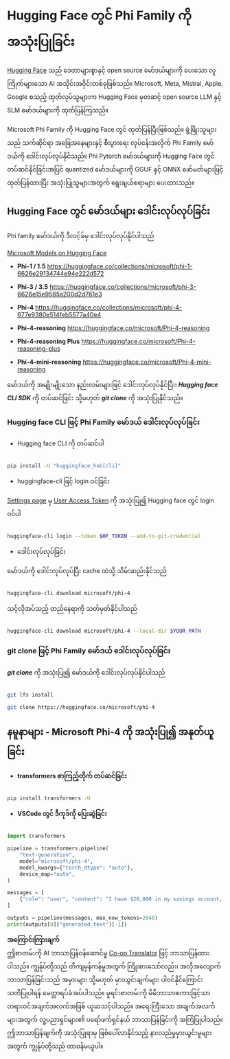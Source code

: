 <!--
CO_OP_TRANSLATOR_METADATA:
{
  "original_hash": "624fe133fba62773979d45f54519f7bb",
  "translation_date": "2025-07-09T19:49:42+00:00",
  "source_file": "md/01.Introduction/02/01.HF.md",
  "language_code": "my"
}
-->
# **Hugging Face တွင် Phi Family ကို အသုံးပြုခြင်း**

[Hugging Face](https://huggingface.co/) သည် ဒေတာများစွာနှင့် open source မော်ဒယ်များကို ပေးသော လူကြိုက်များသော AI အသိုင်းအဝိုင်းတစ်ခုဖြစ်သည်။ Microsoft, Meta, Mistral, Apple, Google စသည့် ထုတ်လုပ်သူများက Hugging Face မှတဆင့် open source LLM နှင့် SLM မော်ဒယ်များကို ထုတ်ပြန်ကြသည်။

Microsoft Phi Family ကို Hugging Face တွင် ထုတ်ပြန်ပြီးဖြစ်သည်။ ဖွံ့ဖြိုးသူများသည် သက်ဆိုင်ရာ အခြေအနေများနှင့် စီးပွားရေး လုပ်ငန်းအလိုက် Phi Family မော်ဒယ်ကို ဒေါင်းလုပ်လုပ်နိုင်သည်။ Phi Pytorch မော်ဒယ်များကို Hugging Face တွင် တပ်ဆင်နိုင်ခြင်းအပြင် quantized မော်ဒယ်များကို GGUF နှင့် ONNX ဖော်မတ်များဖြင့် ထုတ်ပြန်ထားပြီး အသုံးပြုသူများအတွက် ရွေးချယ်စရာများ ပေးထားသည်။

## **Hugging Face တွင် မော်ဒယ်များ ဒေါင်းလုပ်လုပ်ခြင်း**

Phi family မော်ဒယ်ကို ဒီလင့်ခ်မှ ဒေါင်းလုပ်လုပ်နိုင်ပါသည်

[Microsoft Models on Hugging Face](https://huggingface.co/microsoft)

-  **Phi-1 / 1.5** https://huggingface.co/collections/microsoft/phi-1-6626e29134744e94e222d572

-  **Phi-3 / 3.5** https://huggingface.co/collections/microsoft/phi-3-6626e15e9585a200d2d761e3

-  **Phi-4** https://huggingface.co/collections/microsoft/phi-4-677e9380e514feb5577a40e4

- **Phi-4-reasoning** https://huggingface.co/microsoft/Phi-4-reasoning

- **Phi-4-reasoning Plus** https://huggingface.co/microsoft/Phi-4-reasoning-plus 

- **Phi-4-mini-reasoning** https://huggingface.co/microsoft/Phi-4-mini-reasoning

မော်ဒယ်ကို အမျိုးမျိုးသော နည်းလမ်းများဖြင့် ဒေါင်းလုပ်လုပ်နိုင်ပြီး၊ ***Hugging face CLI SDK*** ကို တပ်ဆင်ခြင်း သို့မဟုတ် ***git clone*** ကို အသုံးပြုနိုင်သည်။

### **Hugging face CLI ဖြင့် Phi Family မော်ဒယ် ဒေါင်းလုပ်လုပ်ခြင်း**

- Hugging face CLI ကို တပ်ဆင်ပါ

```bash

pip install -U "huggingface_hub[cli]"

```

- huggingface-cli ဖြင့် login ဝင်ခြင်း

[Settings page](https://huggingface.co/settings/tokens) မှ [User Access Token](https://huggingface.co/docs/hub/security-tokens) ကို အသုံးပြု၍ Hugging face တွင် login ဝင်ပါ

```bash

huggingface-cli login --token $HF_TOKEN --add-to-git-credential

```

- ဒေါင်းလုပ်လုပ်ခြင်း

မော်ဒယ်ကို ဒေါင်းလုပ်လုပ်ပြီး cache ထဲသို့ သိမ်းဆည်းနိုင်သည်

```bash

huggingface-cli download microsoft/phi-4

```

သင့်လိုအပ်သည့် တည်နေရာကို သတ်မှတ်နိုင်ပါသည်

```bash

huggingface-cli download microsoft/phi-4 --local-dir $YOUR_PATH

```

### **git clone ဖြင့် Phi Family မော်ဒယ် ဒေါင်းလုပ်လုပ်ခြင်း**

***git clone*** ကို အသုံးပြု၍ မော်ဒယ်ကို ဒေါင်းလုပ်လုပ်နိုင်ပါသည်

```bash

git lfs install

git clone https://huggingface.co/microsoft/phi-4

```

## **နမူနာများ - Microsoft Phi-4 ကို အသုံးပြု၍ အနုတ်ယူခြင်း**

- **transformers စာကြည့်တိုက် တပ်ဆင်ခြင်း**

```bash

pip install transformers -U

```

- **VSCode တွင် ဒီကုဒ်ကို ပြေးဆွဲခြင်း**

```python

import transformers

pipeline = transformers.pipeline(
    "text-generation",
    model="microsoft/phi-4",
    model_kwargs={"torch_dtype": "auto"},
    device_map="auto",
)

messages = [
    {"role": "user", "content": "I have $20,000 in my savings account, where I receive a 4% profit per year and payments twice a year. Can you please tell me how long it will take for me to become a millionaire? Also, can you please explain the math step by step as if you were explaining it to an uneducated person?"},
]

outputs = pipeline(messages, max_new_tokens=2048)
print(outputs[0]["generated_text"][-1])

```

**အကြောင်းကြားချက်**  
ဤစာတမ်းကို AI ဘာသာပြန်ဝန်ဆောင်မှု [Co-op Translator](https://github.com/Azure/co-op-translator) ဖြင့် ဘာသာပြန်ထားပါသည်။ ကျွန်ုပ်တို့သည် တိကျမှန်ကန်မှုအတွက် ကြိုးစားသော်လည်း၊ အလိုအလျောက် ဘာသာပြန်ခြင်းသည် အမှားများ သို့မဟုတ် မှားယွင်းချက်များ ပါဝင်နိုင်ကြောင်း သတိပြုပါရန် မေတ္တာရပ်ခံအပ်ပါသည်။ မူရင်းစာတမ်းကို မိမိဘာသာစကားဖြင့်သာ တရားဝင်အချက်အလက်အဖြစ် ယူဆသင့်ပါသည်။ အရေးကြီးသော အချက်အလက်များအတွက် လူ့ပညာရှင်များ၏ ပရော်ဖက်ရှင်နယ် ဘာသာပြန်ခြင်းကို အကြံပြုပါသည်။ ဤဘာသာပြန်ချက်ကို အသုံးပြုရာမှ ဖြစ်ပေါ်လာနိုင်သည့် နားလည်မှုမှားယွင်းမှုများအတွက် ကျွန်ုပ်တို့သည် တာဝန်မယူပါ။